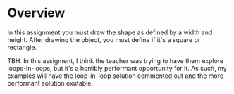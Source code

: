 # Overview

In this assignment you must draw the shape as defined by a width and height.
After drawing the object, you must define if it's a square or rectangle.

TBH: In this assigment, I think the teacher was trying to have them explore
loops-in-loops, but it's a horribly performant opportunity for it. As such,
my examples will have the loop-in-loop solution commented out and the more 
performant solution exutable.